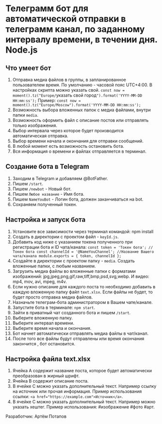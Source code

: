# Телеграмм бот для автоматической отправки в телеграмм канал, по заданному интервалу времени, в течении дня. Node.js

## Что умеет бот
1. Отправка медиа файлов в группы, в запланированное пользователем время. По умолчанию - часовой пояс UTC+4:00.
В настройках скрипта можно указать свой. `const now = moment().tz("Europe/`указать свой город`").format('YYYY-MM-DD HH:mm:ss');` 
Пример: `const now = moment().tz("Europe/Moscow").format('YYYY-MM-DD HH:mm:ss');`
2. Возможность выбора вложенных папок с медиа файлами, внутри папки `media`.
3. Возможность оформить файл с описание постов или отправлять только изображения.
4. Выбор интервала через которое будет производится автоматическая отправка.
5. Выбор времени начала и окончания для отправки сообщений.
6. В любой момент есть возможность остановить бота.
7. Вся информация о времени и файлах отправляется в терминал.

## Создание бота в Telegram
1. Заходим в Telegram и добавляем @BotFather.
2. Пишем `/start`.
3. Пишем `/newbot` - Новый бот.
4. Пишем `Любое название` - Имя бота.
5. Пишем `NameYouBot` - Логин бота, должен заканчиваться на bot.
6. Сохраняем полученный токен.

## Настройка и запуск бота
1. Установите все зависимости через терминал командой: npm install
2. Создать в директории с проектом файл - `keyId.js`.
3. Добавить код ниже с указанием токена полученного при регистрации бота и ID чата/канала:
`const token = 'Токен бота'; //Токен бота
const channelId = '@NameYouChannel'; //Название Вашего чата/канала
module.exports = { token, channelId };`
4. Создайте в директории с проектом папку - `media`. Создать вложенные папки, с любым названием.
5. Загрузить медиа файлы во вложенные папки с форматами изображений: jpg,jpeg,png,gif,raw,tiff,bmp,psd,svg,webp. 
И видео: mp4, mov, avi, mpeg, m4v.
6. Если нужно описание для каждого поста то необходимо добавить в каждую вложенную папку файл `text.xlsx`. Если файлы не будет, то будет просто отправка медиа файлов.
7. Назначьте телеграм-бота администратором в Вашем чате/канале.
8. Запустите бота в терминале: `npm start`.
9. Зайти в приватный чат созданного бота и пишем `/start`.
10. Выберите вложенную папку.
11. Выберите интервал времени.
12. Выберите время начала и окончания.
13. Бот начнет автоматически отправлять медиа файлы в чат/канал.
14. После того все файлы будут отправлены или время окончания закончится , бот остановится.

## Настройка файла text.xlsx
1. Ячейка A содержит название поста, которое будет автоматически преобразован в жирный шрифт.
2. Ячейка B содержит описание поста.
3. В ячейке C можно указать дополнительный текст. Например ссылку на источник или прочая информация. Пример использования ссылки: `<a href="https://example.com">Источник</a>`.
4. В ячейке C можно указать дополнительный текст. Например можно указать хештег. Пример использования: #изображение #фото #арт.

Разработчик: Артём Потапов